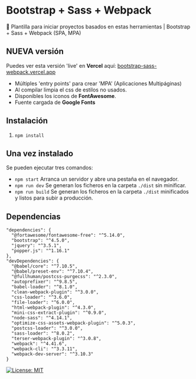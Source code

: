 # Bootstrap + Sass + Webpack
🚀 Plantilla para iniciar proyectos basados en estas herramientas | Bootstrap + Sass + Webpack (SPA, MPA)

## NUEVA versión

Puedes ver esta versión 'live' en **Vercel** aquí:
[bootstrap-sass-webpack.vercel.app](https://bootstrap-sass-webpack.vercel.app/)

- Múltiples 'entry points' para crear 'MPA' (Aplicaciones Multipáginas)
- Al compilar limpia el css de estilos no usados.
- Disponibles los iconos de **FontAwesome**.
- Fuente cargada de **Google Fonts**


## Instalación

1. `npm install`

## Una vez instalado

Se pueden ejecutar tres comandos:

- `npm start` Arranca un servidor y abre una pestaña en el navegador.
- `npm run dev` Se generan los ficheros en la carpeta `./dist` sin minificar.
- `npm run build` Se generan los ficheros en la carpeta `./dist` minificados y listos para subir a producción.

## Dependencias

```
"dependencies": {
  "@fortawesome/fontawesome-free": "^5.14.0",
  "bootstrap": "^4.5.0",
  "jquery": "^3.5.1",
  "popper.js": "^1.16.1"
},
"devDependencies": {
  "@babel/core": "^7.10.5",
  "@babel/preset-env": "^7.10.4",
  "@fullhuman/postcss-purgecss": "^2.3.0",
  "autoprefixer": "^9.8.5",
  "babel-loader": "^8.1.0",
  "clean-webpack-plugin": "^3.0.0",
  "css-loader": "^3.6.0",
  "file-loader": "^6.0.0",
  "html-webpack-plugin": "^4.3.0",
  "mini-css-extract-plugin": "^0.9.0",
  "node-sass": "^4.14.1",
  "optimize-css-assets-webpack-plugin": "^5.0.3",
  "postcss-loader": "^3.0.0",
  "sass-loader": "^8.0.2",
  "terser-webpack-plugin": "^3.0.8",
  "webpack": "^4.41.6",
  "webpack-cli": "^3.3.11",
  "webpack-dev-server": "^3.10.3"
}
```

[![License: MIT](https://img.shields.io/badge/License-MIT-yellow.svg)](https://opensource.org/licenses/MIT)
